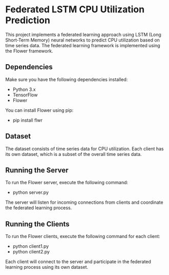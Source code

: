 # Federated LSTM CPU Utilization Prediction

This project implements a federated learning approach using LSTM (Long Short-Term Memory) neural networks to predict CPU utilization based on time series data. The federated learning framework is implemented using the Flower framework.

## Dependencies

Make sure you have the following dependencies installed:
- Python 3.x
- TensorFlow
- Flower

You can install Flower using pip:
- pip install flwr

## Dataset

The dataset consists of time series data for CPU utilization. Each client has its own dataset, which is a subset of the overall time series data.

## Running the Server

To run the Flower server, execute the following command:
- python server.py
  
The server will listen for incoming connections from clients and coordinate the federated learning process.

## Running the Clients

To run the Flower clients, execute the following command for each client:
- python client1.py
- python client2.py

Each client will connect to the server and participate in the federated learning process using its own dataset.

